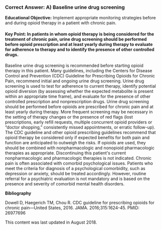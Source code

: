 
### Correct Answer: A) Baseline urine drug screening 

**Educational Objective:** Implement appropriate monitoring strategies before and during opioid therapy in a patient with chronic pain.

#### **Key Point:** In patients in whom opioid therapy is being considered for the treatment of chronic pain, urine drug screening should be performed before opioid prescription and at least yearly during therapy to evaluate for adherence to therapy and to identify the presence of other controlled drugs.

Baseline urine drug screening is recommended before starting opioid therapy in this patient. Many guidelines, including the Centers for Disease Control and Prevention (CDC) Guideline for Prescribing Opioids for Chronic Pain, recommend initial and ongoing urine drug screening. Urine drug screening is used to test for adherence to current therapy, identify potential opioid diversion (by assessing whether the expected metabolite is present within an appropriate time frame), and evaluate for the presence of other controlled prescription and nonprescription drugs. Urine drug screening should be performed before opioids are prescribed for chronic pain and at least yearly during therapy. More frequent screening may be necessary in the setting of therapy changes or the presence of red flags (lost prescriptions, early refill requests, multiple concurrent opioid providers or “doctor shopping,” consistently missed appointments, or erratic follow-up).
The CDC guideline and other opioid prescribing guidelines recommend that opioid therapy be considered only if expected benefits for both pain and function are anticipated to outweigh the risks. If opioids are used, they should be combined with nonpharmacologic and nonopioid pharmacologic therapies as appropriate. Discontinuing this patient's current nonpharmacologic and pharmacologic therapies is not indicated.
Chronic pain is often associated with comorbid psychological issues. Patients who meet the criteria for diagnosis of a psychological comorbidity, such as depression or anxiety, should be treated accordingly. However, routine referral for a psychiatric evaluation is not mandatory and is based on the presence and severity of comorbid mental health disorders.

**Bibliography**

Dowell D, Haegerich TM, Chou R. CDC guideline for prescribing opioids for chronic pain—United States, 2016. JAMA. 2016;315:1624-45. PMID: 26977696

This content was last updated in August 2018.